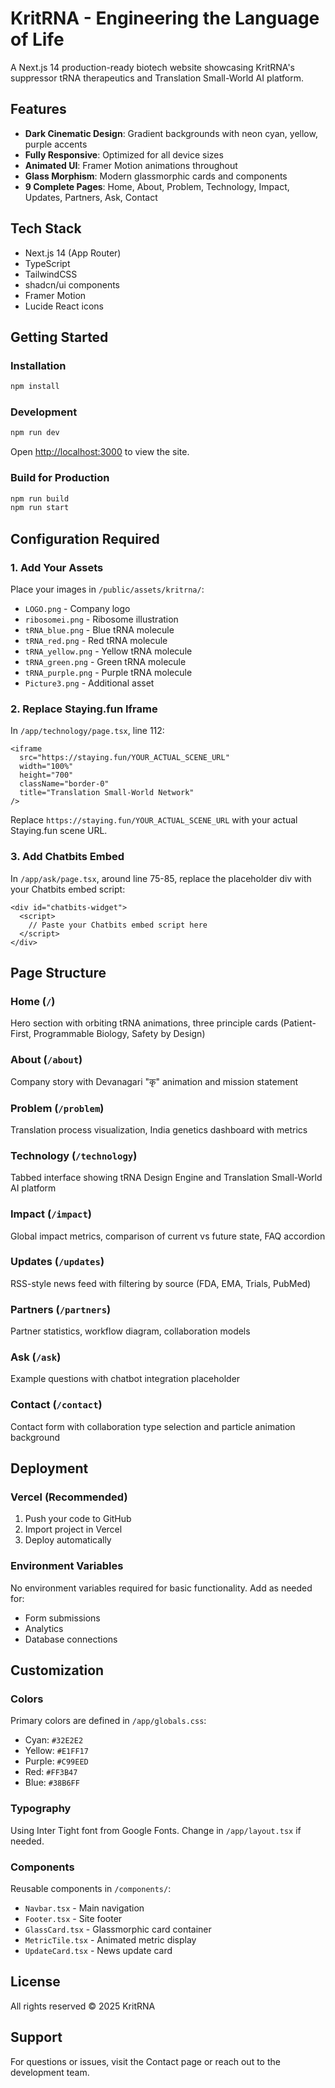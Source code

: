 # KritRNA - Engineering the Language of Life

A Next.js 14 production-ready biotech website showcasing KritRNA's suppressor tRNA therapeutics and Translation Small-World AI platform.

## Features

- **Dark Cinematic Design**: Gradient backgrounds with neon cyan, yellow, purple accents
- **Fully Responsive**: Optimized for all device sizes
- **Animated UI**: Framer Motion animations throughout
- **Glass Morphism**: Modern glassmorphic cards and components
- **9 Complete Pages**: Home, About, Problem, Technology, Impact, Updates, Partners, Ask, Contact

## Tech Stack

- Next.js 14 (App Router)
- TypeScript
- TailwindCSS
- shadcn/ui components
- Framer Motion
- Lucide React icons

## Getting Started

### Installation

```bash
npm install
```

### Development

```bash
npm run dev
```

Open [http://localhost:3000](http://localhost:3000) to view the site.

### Build for Production

```bash
npm run build
npm run start
```

## Configuration Required

### 1. Add Your Assets

Place your images in `/public/assets/kritrna/`:
- `LOGO.png` - Company logo
- `ribosomei.png` - Ribosome illustration
- `tRNA_blue.png` - Blue tRNA molecule
- `tRNA_red.png` - Red tRNA molecule
- `tRNA_yellow.png` - Yellow tRNA molecule
- `tRNA_green.png` - Green tRNA molecule
- `tRNA_purple.png` - Purple tRNA molecule
- `Picture3.png` - Additional asset

### 2. Replace Staying.fun Iframe

In `/app/technology/page.tsx`, line 112:

```tsx
<iframe
  src="https://staying.fun/YOUR_ACTUAL_SCENE_URL"
  width="100%"
  height="700"
  className="border-0"
  title="Translation Small-World Network"
/>
```

Replace `https://staying.fun/YOUR_ACTUAL_SCENE_URL` with your actual Staying.fun scene URL.

### 3. Add Chatbits Embed

In `/app/ask/page.tsx`, around line 75-85, replace the placeholder div with your Chatbits embed script:

```tsx
<div id="chatbits-widget">
  <script>
    // Paste your Chatbits embed script here
  </script>
</div>
```

## Page Structure

### Home (`/`)
Hero section with orbiting tRNA animations, three principle cards (Patient-First, Programmable Biology, Safety by Design)

### About (`/about`)
Company story with Devanagari "कृ" animation and mission statement

### Problem (`/problem`)
Translation process visualization, India genetics dashboard with metrics

### Technology (`/technology`)
Tabbed interface showing tRNA Design Engine and Translation Small-World AI platform

### Impact (`/impact`)
Global impact metrics, comparison of current vs future state, FAQ accordion

### Updates (`/updates`)
RSS-style news feed with filtering by source (FDA, EMA, Trials, PubMed)

### Partners (`/partners`)
Partner statistics, workflow diagram, collaboration models

### Ask (`/ask`)
Example questions with chatbot integration placeholder

### Contact (`/contact`)
Contact form with collaboration type selection and particle animation background

## Deployment

### Vercel (Recommended)

1. Push your code to GitHub
2. Import project in Vercel
3. Deploy automatically

### Environment Variables

No environment variables required for basic functionality. Add as needed for:
- Form submissions
- Analytics
- Database connections

## Customization

### Colors

Primary colors are defined in `/app/globals.css`:
- Cyan: `#32E2E2`
- Yellow: `#E1FF17`
- Purple: `#C99EED`
- Red: `#FF3B47`
- Blue: `#38B6FF`

### Typography

Using Inter Tight font from Google Fonts. Change in `/app/layout.tsx` if needed.

### Components

Reusable components in `/components/`:
- `Navbar.tsx` - Main navigation
- `Footer.tsx` - Site footer
- `GlassCard.tsx` - Glassmorphic card container
- `MetricTile.tsx` - Animated metric display
- `UpdateCard.tsx` - News update card

## License

All rights reserved © 2025 KritRNA

## Support

For questions or issues, visit the Contact page or reach out to the development team.
